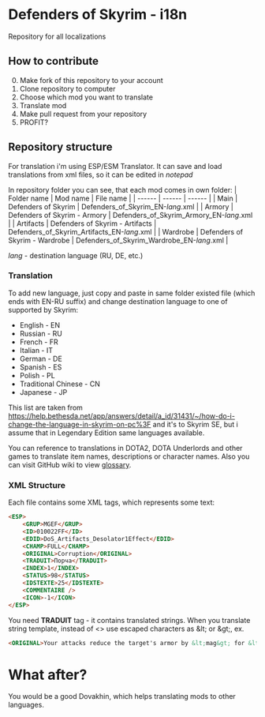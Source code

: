# Defenders of Skyrim - i18n
Repository for all localizations

## How to contribute
0. Make fork of this repository to your account
1. Clone repository to computer
2. Choose which mod you want to translate
3. Translate mod
4. Make pull request from your repository
5. PROFIT?

## Repository structure
For translation i'm using ESP/ESM Translator. It can save and load translations from xml files, so it can be edited in *notepad*

In repository folder you can see, that each mod comes in own folder:
| Folder name | Mod name | File name |
| ------ | ------ | ------ |
| Main | Defenders of Skyrim | Defenders_of_Skyrim_EN-*lang*.xml |
| Armory | Defenders of Skyrim - Armory | Defenders_of_Skyrim_Armory_EN-*lang*.xml |
| Artifacts | Defenders of Skyrim - Artifacts | Defenders_of_Skyrim_Artifacts_EN-*lang*.xml |
| Wardrobe | Defenders of Skyrim - Wardrobe | Defenders_of_Skyrim_Wardrobe_EN-*lang*.xml |

*lang* - destination language (RU, DE, etc.)

### Translation
To add new language, just copy and paste in same folder existed file (which ends with EN-RU suffix) and change destination language to one of supported by Skyrim:
* English - EN
* Russian - RU
* French - FR
* Italian - IT
* German - DE
* Spanish - ES
* Polish - PL
* Traditional Chinese - CN
* Japanese - JP

This list are taken from https://help.bethesda.net/app/answers/detail/a_id/31431/~/how-do-i-change-the-language-in-skyrim-on-pc%3F and it's to Skyrim SE, but i assume that in Legendary Edition same languages available.

You can reference to translations in DOTA2, DOTA Underlords and other games to translate item names, descriptions or character names. Also you can visit GitHub wiki to view [glossary](https://github.com/Defenders-of-Skyrim/i18n/wiki).

### XML Structure
Each file contains some XML tags, which represents some text:
```html
<ESP>
    <GRUP>MGEF</GRUP>
    <ID>010022FF</ID>
    <EDID>DoS_Artifacts_Desolator1Effect</EDID>
    <CHAMP>FULL</CHAMP>
    <ORIGINAL>Corruption</ORIGINAL>
    <TRADUIT>Порча</TRADUIT>
    <INDEX>1</INDEX>
    <STATUS>98</STATUS>
    <IDSTEXTE>25</IDSTEXTE>
    <COMMENTAIRE />
    <ICON>-1</ICON>
</ESP>
```
You need **TRADUIT** tag - it contains translated strings. When you translate string template, instead of <> use escaped characters as \&lt; or \&gt;, ex.
```html
<ORIGINAL>Your attacks reduce the target's armor by &lt;mag&gt; for &lt;dur&gt; seconds.</ORIGINAL>
```

# What after?
You would be a good Dovakhin, which helps translating mods to other languages.